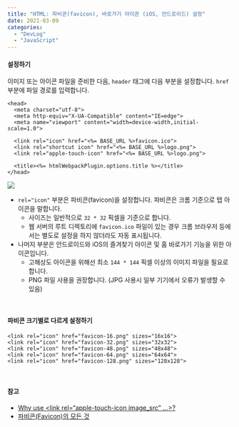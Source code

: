 ```yaml
---
title: "HTML: 파비콘(favicon), 바로가기 아이콘 (iOS, 안드로이드) 설정"
date: 2021-03-09
categories: 
  - "DevLog"
  - "JavaScript"
---
```


#### **설정하기**

이미지 또는 아이콘 파일을 준비한 다음, `header` 태그에 다음 부분을 설정합니다. `href` 부분에 파일 경로를 입력합니다.

```
<head>
  <meta charset="utf-8">
  <meta http-equiv="X-UA-Compatible" content="IE=edge">
  <meta name="viewport" content="width=device-width,initial-scale=1.0">

  <link rel="icon" href="<%= BASE_URL %>favicon.ico">
  <link rel="shortcut icon" href="<%= BASE_URL %>logo.png">
  <link rel="apple-touch-icon" href="<%= BASE_URL %>logo.png">

  <title><%= htmlWebpackPlugin.options.title %></title>
</head>
```

 ![](/assets/img/wp-content/uploads/2021/03/스크린샷-2021-03-09-오후-11.21.31.png)

- `rel="icon"` 부분은 파비콘(favicon)을 설정합니다. 파비콘은 크롬 기준으로 탭 아이콘을 말합니다.
    - 사이즈는 일반적으로 `32 * 32` 픽셀을 기준으로 합니다.
    - 웹 서버의 루트 디렉토리에 `favicon.ico` 파일이 있는 경우 크롬 브라우저 등에서는 별도로 설정을 하지 않더라도 자동 표시됩니다.
- 나머지 부분은 안드로이드와 iOS의 즐겨찾기 아이콘 및 홈 바로가기 기능을 위한 아이콘입니다.
    - 고해상도 아이콘을 위해선 최소 `144 * 144` 픽셀 이상의 이미지 파일을 필요로 합니다.
    - PNG 파일 사용을 권장합니다. (JPG 사용시 일부 기기에서 오류가 발생할 수 있음)

 

#### **파비콘 크기별로 다르게 설정하기**

```
<link rel="icon" href="favicon-16.png" sizes="16x16"> 
<link rel="icon" href="favicon-32.png" sizes="32x32"> 
<link rel="icon" href="favicon-48.png" sizes="48x48"> 
<link rel="icon" href="favicon-64.png" sizes="64x64"> 
<link rel="icon" href="favicon-128.png" sizes="128x128">
```

 

#### **참고**

- [Why use <link rel=“apple-touch-icon image\_src” …>?](https://stackoverflow.com/questions/20440512/why-use-link-rel-apple-touch-icon-image-src)
- [파비콘(Favicon)의 모든 것](https://webdir.tistory.com/337)
